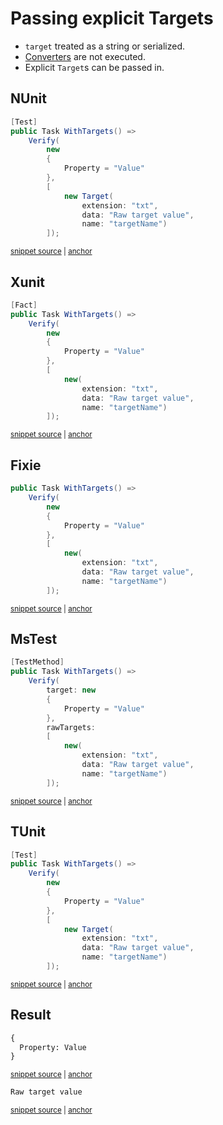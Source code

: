 <!--
GENERATED FILE - DO NOT EDIT
This file was generated by [MarkdownSnippets](https://github.com/SimonCropp/MarkdownSnippets).
Source File: /docs/mdsource/explicit-targets.source.md
To change this file edit the source file and then run MarkdownSnippets.
-->

# Passing explicit Targets

 * `target` treated as a string or serialized.
 * [Converters](/docs/converter.md) are not executed.
 * Explicit `Target`s can be passed in.


## NUnit

<!-- snippet: ExplicitTargetsNunit -->
<a id='snippet-ExplicitTargetsNunit'></a>
```cs
[Test]
public Task WithTargets() =>
    Verify(
        new
        {
            Property = "Value"
        },
        [
            new Target(
                extension: "txt",
                data: "Raw target value",
                name: "targetName")
        ]);
```
<sup><a href='/src/Verify.NUnit.Tests/Tests.cs#L33-L49' title='Snippet source file'>snippet source</a> | <a href='#snippet-ExplicitTargetsNunit' title='Start of snippet'>anchor</a></sup>
<!-- endSnippet -->


## Xunit

<!-- snippet: ExplicitTargetsXunitV3 -->
<a id='snippet-ExplicitTargetsXunitV3'></a>
```cs
[Fact]
public Task WithTargets() =>
    Verify(
        new
        {
            Property = "Value"
        },
        [
            new(
                extension: "txt",
                data: "Raw target value",
                name: "targetName")
        ]);
```
<sup><a href='/src/Verify.XunitV3.Tests/Tests.cs#L39-L55' title='Snippet source file'>snippet source</a> | <a href='#snippet-ExplicitTargetsXunitV3' title='Start of snippet'>anchor</a></sup>
<!-- endSnippet -->


## Fixie

<!-- snippet: ExplicitTargetsFixie -->
<a id='snippet-ExplicitTargetsFixie'></a>
```cs
public Task WithTargets() =>
    Verify(
        new
        {
            Property = "Value"
        },
        [
            new(
                extension: "txt",
                data: "Raw target value",
                name: "targetName")
        ]);
```
<sup><a href='/src/Verify.Fixie.Tests/Tests.cs#L26-L41' title='Snippet source file'>snippet source</a> | <a href='#snippet-ExplicitTargetsFixie' title='Start of snippet'>anchor</a></sup>
<!-- endSnippet -->


## MsTest

<!-- snippet: ExplicitTargetsMSTest -->
<a id='snippet-ExplicitTargetsMSTest'></a>
```cs
[TestMethod]
public Task WithTargets() =>
    Verify(
        target: new
        {
            Property = "Value"
        },
        rawTargets:
        [
            new(
                extension: "txt",
                data: "Raw target value",
                name: "targetName")
        ]);
```
<sup><a href='/src/Verify.MSTest.Tests/Tests.cs#L125-L142' title='Snippet source file'>snippet source</a> | <a href='#snippet-ExplicitTargetsMSTest' title='Start of snippet'>anchor</a></sup>
<!-- endSnippet -->


## TUnit

<!-- snippet: ExplicitTargetsTUnit -->
<a id='snippet-ExplicitTargetsTUnit'></a>
```cs
[Test]
public Task WithTargets() =>
    Verify(
        new
        {
            Property = "Value"
        },
        [
            new Target(
                extension: "txt",
                data: "Raw target value",
                name: "targetName")
        ]);
```
<sup><a href='/src/Verify.TUnit.Tests/Tests.cs#L28-L44' title='Snippet source file'>snippet source</a> | <a href='#snippet-ExplicitTargetsTUnit' title='Start of snippet'>anchor</a></sup>
<!-- endSnippet -->


## Result

<!-- snippet: Verify.MSTest.Tests/Tests.WithTargets.verified.txt -->
<a id='snippet-Verify.MSTest.Tests/Tests.WithTargets.verified.txt'></a>
```txt
{
  Property: Value
}
```
<sup><a href='/src/Verify.MSTest.Tests/Tests.WithTargets.verified.txt#L1-L3' title='Snippet source file'>snippet source</a> | <a href='#snippet-Verify.MSTest.Tests/Tests.WithTargets.verified.txt' title='Start of snippet'>anchor</a></sup>
<!-- endSnippet -->

<!-- snippet: Verify.MSTest.Tests/Tests.WithTargets#targetName.verified.txt -->
<a id='snippet-Verify.MSTest.Tests/Tests.WithTargets#targetName.verified.txt'></a>
```txt
Raw target value
```
<sup><a href='/src/Verify.MSTest.Tests/Tests.WithTargets#targetName.verified.txt#L1-L1' title='Snippet source file'>snippet source</a> | <a href='#snippet-Verify.MSTest.Tests/Tests.WithTargets#targetName.verified.txt' title='Start of snippet'>anchor</a></sup>
<!-- endSnippet -->
